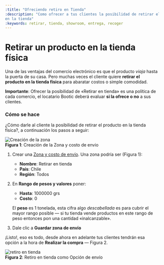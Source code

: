 ```yaml
---
:title: "Ofreciendo retiro en Tienda"
:description: "Como ofrecer a tus clientes la posibilidad de retirar el producto
en la tienda"
:keywords: retirar, tienda, showroom, entrega, recoger
---
```


Retirar un producto en la tienda física
=======================================

Una de las ventajas del comercio electrónico es que el producto _viaja_ hasta la
puerta de su casa. Pero muchas veces el cliente quiere **retirar el producto en
la tienda física** para abaratar costos o simple comodidad. 

**Importante**: Ofrecer la posibilidad de «Retirar en tienda» es una
política de cada comercio, el locatario Bootic deberá evaluar **si la ofrece o no**
a sus clientes.

### Cómo se hace

¿Cómo darle al cliente la posibilidad de retirar el producto en la tienda
física?, a continuación los pasos a seguir:

<div class="captura">
    <div class="c-contenido">
        <img src="/img/admin/retirar-tienda-crear-zona.png" alt="Creación de la zona" />
    </div>
    <div class="c-pie">
        <strong>Figura 1</strong>: Creación de la Zona y costo de envio
    </div>
</div>

1. Crear una [Zona y costo de envío][zona]. Una zona podría ser (Figura 1):
    
    * **Nombre**: Retirar en tienda
    * **País**: Chile
    * **Región**: Todos

2. En **Rango de pesos y valores** poner:

    * **Hasta**: 1000000 grs
    * **Costo**: 0

    El **peso** es 1 tonelada, esta cifra algo _descabellada_ es para cubrir el
mayor rango posible — si tu tienda vende productos en este rango de peso
entonces pon una cantidad «inalcanzable».

3. Dale clic a **Guardar zona de envío**

¡Listo!, eso es todo, desde ahora en adelante tus clientes tendrán esa opción a la
hora de **Realizar la compra** — Figura 2.

<div class="captura">
	<div class="c-contenido">
        <img src="/img/admin/retiro_en_tienda.png" alt="retiro en tienda" />
    </div>
	<div class="c-pie">
		<strong>Figura 2</strong>: Retiro en tienda como Opción de envío
	</div>
</div>


  [zona]:/es/administration/preferencias/shipping_zones "Cómo crear zonas y costo de envio"
